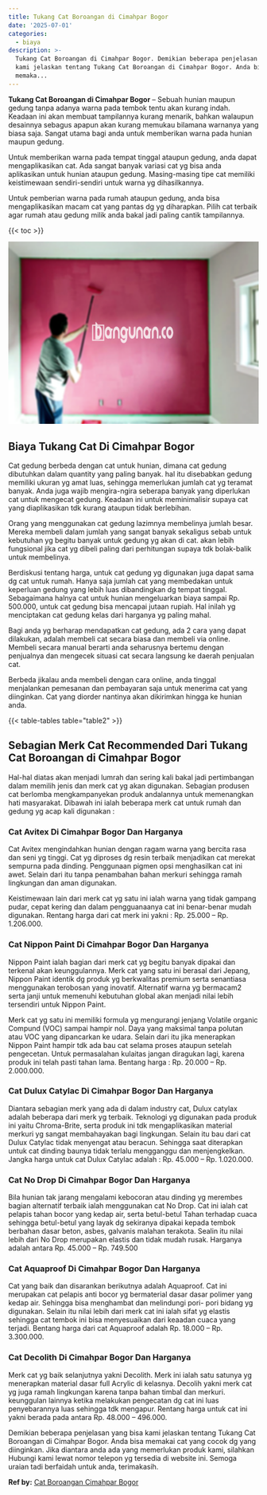 ```yaml
---
title: Tukang Cat Boroangan di Cimahpar Bogor
date: '2025-07-01'
categories:
  - biaya
description: >-
  Tukang Cat Boroangan di Cimahpar Bogor. Demikian beberapa penjelasan yang bisa
  kami jelaskan tentang Tukang Cat Boroangan di Cimahpar Bogor. Anda bisa
  memaka...
---
```


**Tukang Cat Boroangan di Cimahpar Bogor** – Sebuah hunian maupun gedung tanpa adanya warna pada tembok tentu akan kurang indah. Keadaan ini akan membuat tampilannya kurang menarik, bahkan walaupun desainnya sebagus apapun akan kurang memukau bilamana warnanya yang biasa saja. Sangat utama bagi anda untuk memberikan warna pada hunian maupun gedung.

Untuk memberikan warna pada tempat tinggal ataupun gedung, anda dapat mengaplikasikan cat. Ada sangat banyak variasi cat yg bisa anda aplikasikan untuk hunian ataupun gedung. Masing-masing tipe cat memiliki keistimewaan sendiri-sendiri untuk warna yg dihasilkannya.

Untuk pemberian warna pada rumah ataupun gedung, anda bisa mengaplikasikan macam cat yang pantas dg yg diharapkan. Pilih cat terbaik agar rumah atau gedung milik anda bakal jadi paling cantik tampilannya.

{{< toc >}}

![Tukang Cat Boroangan di Cimahpar Bogor](/images/jasa-cat-murah40.png)

## Biaya Tukang Cat Di Cimahpar Bogor

Cat gedung berbeda dengan cat untuk hunian, dimana cat gedung dibutuhkan dalam quantity yang paling banyak. hal itu disebabkan gedung memiliki ukuran yg amat luas, sehingga memerlukan jumlah cat yg teramat banyak. Anda juga wajib mengira-ngira seberapa banyak yang diperlukan cat untuk mengecat gedung. Keadaan ini untuk meminimalisir supaya cat yang diaplikasikan tdk kurang ataupun tidak berlebihan.

Orang yang menggunakan cat gedung lazimnya membelinya jumlah besar. Mereka membeli dalam jumlah yang sangat banyak sekaligus sebab untuk kebutuhan yg begitu banyak untuk gedung yg akan di cat. akan lebih fungsional jika cat yg dibeli paling dari perhitungan supaya tdk bolak-balik untuk membelinya.

Berdiskusi tentang harga, untuk cat gedung yg digunakan juga dapat sama dg cat untuk rumah. Hanya saja jumlah cat yang membedakan untuk keperluan gedung yang lebih luas dibandingkan dg tempat tinggal. Sebagaimana halnya cat untuk hunian mengeluarkan biaya sampai Rp. 500.000, untuk cat gedung bisa mencapai jutaan rupiah. Hal inilah yg menciptakan cat gedung kelas dari harganya yg paling mahal.

Bagi anda yg berharap mendapatkan cat gedung, ada 2 cara yang dapat dilakukan, adalah membeli cat secara biasa dan membeli via online. Membeli secara manual berarti anda seharusnya bertemu dengan penjualnya dan mengecek situasi cat secara langsung ke daerah penjualan cat.

Berbeda jikalau anda membeli dengan cara online, anda tinggal menjalankan pemesanan dan pembayaran saja untuk menerima cat yang diinginkan. Cat yang diorder nantinya akan dikirimkan hingga ke hunian anda.

{{< table-tables table="table2" >}}

## Sebagian Merk Cat Recommended Dari Tukang Cat Boroangan di Cimahpar Bogor

Hal-hal diatas akan menjadi lumrah dan sering kali bakal jadi pertimbangan dalam memilih jenis dan merk cat yg akan digunakan. Sebagian produsen cat berlomba mengkampanyekan produk andalannya untuk memenangkan hati masyarakat. Dibawah ini ialah beberapa merk cat untuk rumah dan gedung yg acap kali digunakan :

### Cat Avitex Di Cimahpar Bogor Dan Harganya

Cat Avitex mengindahkan hunian dengan ragam warna yang bercita rasa dan seni yg tinggi. Cat yg diproses dg resin terbaik menjadikan cat merekat sempurna pada dinding. Penggunaan pigmen opsi menghasilkan cat ini awet. Selain dari itu tanpa penambahan bahan merkuri sehingga ramah lingkungan dan aman digunakan.

Keistimewaan lain dari merk cat yg satu ini ialah warna yang tidak gampang pudar, cepat kering dan dalam pengguanaanya cat ini benar-benar mudah digunakan. Rentang harga dari cat merk ini yakni : Rp. 25.000 – Rp. 1.206.000.

### Cat Nippon Paint Di Cimahpar Bogor Dan Harganya

Nippon Paint ialah bagian dari merk cat yg begitu banyak dipakai dan terkenal akan keunggulannya. Merk cat yang satu ini berasal dari Jepang, Nippon Paint identik dg produk yg berkwalitas premium serta senantiasa menggunakan terobosan yang inovatif. Alternatif warna yg bermacam2 serta janji untuk memenuhi kebutuhan global akan menjadi nilai lebih tersendiri untuk Nippon Paint.

Merk cat yg satu ini memiliki formula yg mengurangi jenjang Volatile organic Compund (VOC) sampai hampir nol. Daya yang maksimal tanpa polutan atau VOC yang dipancarkan ke udara. Selain dari itu jika menerapkan Nippon Paint hampir tdk ada bau cat selama proses ataupun setelah pengecetan. Untuk permasalahan kulaitas jangan diragukan lagi, karena produk ini telah pasti tahan lama. Bentang harga : Rp. 20.000 – Rp. 2.000.000.

### Cat Dulux Catylac Di Cimahpar Bogor Dan Harganya

Diantara sebagian merk yang ada di dalam industry cat, Dulux catylax adalah beberapa dari merk yg terbaik. Teknologi yg digunakan pada produk ini yaitu Chroma-Brite, serta produk ini tdk mengaplikasikan material merkuri yg sangat membahayakan bagi lingkungan. Selain itu bau dari cat Dulux Catylac tidak menyengat atau beracun. Sehingga saat diterapkan untuk cat dinding baunya tidak terlalu mengganggu dan menjengkelkan. Jangka harga untuk cat Dulux Catylac adalah : Rp. 45.000 – Rp. 1.020.000.

### Cat No Drop Di Cimahpar Bogor Dan Harganya

Bila hunian tak jarang mengalami kebocoran atau dinding yg merembes bagian alternatif terbaik ialah menggunakan cat No Drop. Cat ini ialah cat pelapis tahan bocor yang kedap air, serta betul-betul Tahan terhadap cuaca sehingga betul-betul yang layak dg sekiranya dipakai kepada tembok berbahan dasar beton, asbes, galvanis malahan terakota. Sealin itu nilai lebih dari No Drop merupakan elastis dan tidak mudah rusak. Harganya adalah antara Rp. 45.000 – Rp. 749.500

### Cat Aquaproof Di Cimahpar Bogor Dan Harganya

Cat yang baik dan disarankan berikutnya adalah Aquaproof. Cat ini merupakan cat pelapis anti bocor yg bermaterial dasar dasar polimer yang kedap air. Sehingga bisa menghambat dan melindungi pori- pori bidang yg digunakan. Selain itu nilai lebih dari merk cat ini ialah sifat yg elastis sehingga cat tembok ini bisa menyesuaikan dari keaadan cuaca yang terjadi. Bentang harga dari cat Aquaproof adalah Rp. 18.000 – Rp. 3.300.000.

### Cat Decolith Di Cimahpar Bogor Dan Harganya

Merk cat yg baik selanjutnya yakni Decolith. Merk ini ialah satu satunya yg menerapkan material dasar full Acrylic di kelasnya. Decolih yakni merk cat yg juga ramah lingkungan karena tanpa bahan timbal dan merkuri. keunggulan lainnya ketika melakukan pengecatan dg cat ini luas penyebarannya luas sehingga tdk mengapur. Rentang harga untuk cat ini yakni berada pada antara Rp. 48.000 – 496.000.

Demikian beberapa penjelasan yang bisa kami jelaskan tentang Tukang Cat Boroangan di Cimahpar Bogor. Anda bisa memakai cat yang cocok dg yang diinginkan. Jika diantara anda ada yang memerlukan produk kami, silahkan Hubungi kami lewat nomor telepon yg tersedia di website ini. Semoga uraian tadi berfaidah untuk anda, terimakasih.

**Ref by:** [Cat Boroangan Cimahpar Bogor](https://id.wikipedia.org/wiki/Cat)
